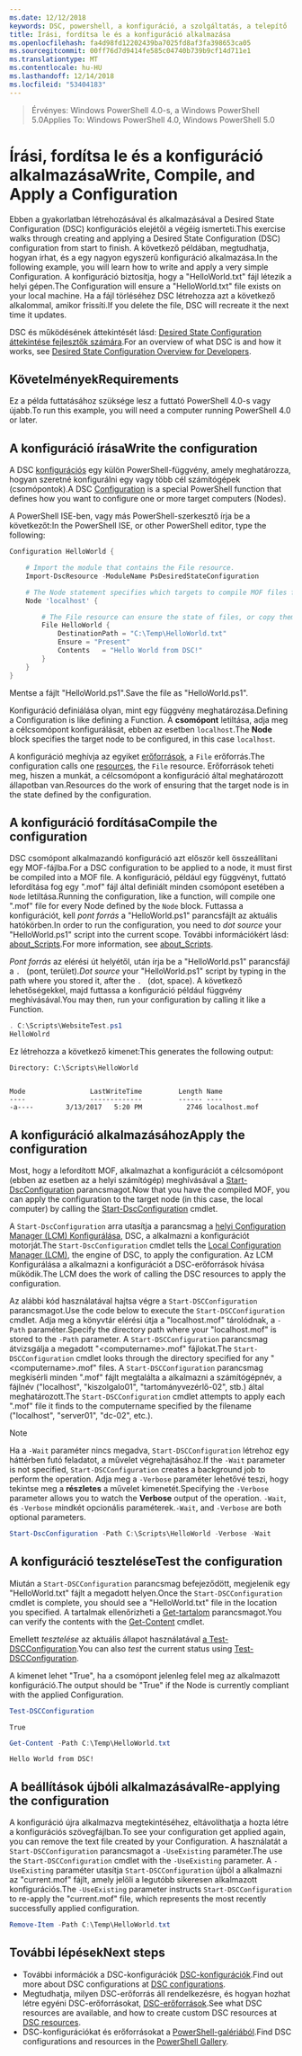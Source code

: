 ```yaml
---
ms.date: 12/12/2018
keywords: DSC, powershell, a konfiguráció, a szolgáltatás, a telepítő
title: Írási, fordítsa le és a konfiguráció alkalmazása
ms.openlocfilehash: fa4d98fd12202439ba7025fd8af3fa398653ca05
ms.sourcegitcommit: 00ff76d7d9414fe585c04740b739b9cf14d711e1
ms.translationtype: MT
ms.contentlocale: hu-HU
ms.lasthandoff: 12/14/2018
ms.locfileid: "53404183"
---
```

> <span data-ttu-id="e6ba5-103">Érvényes: Windows PowerShell 4.0-s, a Windows PowerShell 5.0</span><span class="sxs-lookup"><span data-stu-id="e6ba5-103">Applies To: Windows PowerShell 4.0, Windows PowerShell 5.0</span></span>

# <a name="write-compile-and-apply-a-configuration"></a><span data-ttu-id="e6ba5-104">Írási, fordítsa le és a konfiguráció alkalmazása</span><span class="sxs-lookup"><span data-stu-id="e6ba5-104">Write, Compile, and Apply a Configuration</span></span>

<span data-ttu-id="e6ba5-105">Ebben a gyakorlatban létrehozásával és alkalmazásával a Desired State Configuration (DSC) konfigurációs elejétől a végéig ismerteti.</span><span class="sxs-lookup"><span data-stu-id="e6ba5-105">This exercise walks through creating and applying a Desired State Configuration (DSC) configuration from start to finish.</span></span>
<span data-ttu-id="e6ba5-106">A következő példában, megtudhatja, hogyan írhat, és a egy nagyon egyszerű konfiguráció alkalmazása.</span><span class="sxs-lookup"><span data-stu-id="e6ba5-106">In the following example, you will learn how to write and apply a very simple Configuration.</span></span> <span data-ttu-id="e6ba5-107">A konfiguráció biztosítja, hogy a "HelloWorld.txt" fájl létezik a helyi gépen.</span><span class="sxs-lookup"><span data-stu-id="e6ba5-107">The Configuration will ensure a "HelloWorld.txt" file exists on your local machine.</span></span> <span data-ttu-id="e6ba5-108">Ha a fájl törléséhez DSC létrehozza azt a következő alkalommal, amikor frissíti.</span><span class="sxs-lookup"><span data-stu-id="e6ba5-108">If you delete the file, DSC will recreate it the next time it updates.</span></span>

<span data-ttu-id="e6ba5-109">DSC és működésének áttekintését lásd: [Desired State Configuration áttekintése fejlesztők számára](../overview/overview.md).</span><span class="sxs-lookup"><span data-stu-id="e6ba5-109">For an overview of what DSC is and how it works, see [Desired State Configuration Overview for Developers](../overview/overview.md).</span></span>

## <a name="requirements"></a><span data-ttu-id="e6ba5-110">Követelmények</span><span class="sxs-lookup"><span data-stu-id="e6ba5-110">Requirements</span></span>

<span data-ttu-id="e6ba5-111">Ez a példa futtatásához szüksége lesz a futtató PowerShell 4.0-s vagy újabb.</span><span class="sxs-lookup"><span data-stu-id="e6ba5-111">To run this example, you will need a computer running PowerShell 4.0 or later.</span></span>

## <a name="write-the-configuration"></a><span data-ttu-id="e6ba5-112">A konfiguráció írása</span><span class="sxs-lookup"><span data-stu-id="e6ba5-112">Write the configuration</span></span>

<span data-ttu-id="e6ba5-113">A DSC [konfigurációs](configurations.md) egy külön PowerShell-függvény, amely meghatározza, hogyan szeretné konfigurálni egy vagy több cél számítógépek (csomópontok).</span><span class="sxs-lookup"><span data-stu-id="e6ba5-113">A DSC [Configuration](configurations.md) is a special PowerShell function that defines how you want to configure one or more target computers (Nodes).</span></span>

<span data-ttu-id="e6ba5-114">A PowerShell ISE-ben, vagy más PowerShell-szerkesztő írja be a következőt:</span><span class="sxs-lookup"><span data-stu-id="e6ba5-114">In the PowerShell ISE, or other PowerShell editor, type the following:</span></span>

```powershell
Configuration HelloWorld {

    # Import the module that contains the File resource.
    Import-DscResource -ModuleName PsDesiredStateConfiguration

    # The Node statement specifies which targets to compile MOF files for, when this configuration is executed.
    Node 'localhost' {

        # The File resource can ensure the state of files, or copy them from a source to a destination with persistent updates.
        File HelloWorld {
            DestinationPath = "C:\Temp\HelloWorld.txt"
            Ensure = "Present"
            Contents   = "Hello World from DSC!"
        }
    }
}
```

<span data-ttu-id="e6ba5-115">Mentse a fájlt "HelloWorld.ps1".</span><span class="sxs-lookup"><span data-stu-id="e6ba5-115">Save the file as "HelloWorld.ps1".</span></span>

<span data-ttu-id="e6ba5-116">Konfiguráció definiálása olyan, mint egy függvény meghatározása.</span><span class="sxs-lookup"><span data-stu-id="e6ba5-116">Defining a Configuration is like defining a Function.</span></span> <span data-ttu-id="e6ba5-117">A **csomópont** letiltása, adja meg a célcsomópont konfigurálását, ebben az esetben `localhost`.</span><span class="sxs-lookup"><span data-stu-id="e6ba5-117">The **Node** block specifies the target node to be configured, in this case `localhost`.</span></span>

<span data-ttu-id="e6ba5-118">A konfiguráció meghívja az egyiket [erőforrások](../resources/resources.md), a `File` erőforrás.</span><span class="sxs-lookup"><span data-stu-id="e6ba5-118">The configuration calls one [resources](../resources/resources.md), the `File` resource.</span></span> <span data-ttu-id="e6ba5-119">Erőforrások teheti meg, hiszen a munkát, a célcsomópont a konfiguráció által meghatározott állapotban van.</span><span class="sxs-lookup"><span data-stu-id="e6ba5-119">Resources do the work of ensuring that the target node is in the state defined by the configuration.</span></span>

## <a name="compile-the-configuration"></a><span data-ttu-id="e6ba5-120">A konfiguráció fordítása</span><span class="sxs-lookup"><span data-stu-id="e6ba5-120">Compile the configuration</span></span>

<span data-ttu-id="e6ba5-121">DSC csomópont alkalmazandó konfiguráció azt először kell összeállítani egy MOF-fájlba.</span><span class="sxs-lookup"><span data-stu-id="e6ba5-121">For a DSC configuration to be applied to a node, it must first be compiled into a MOF file.</span></span>
<span data-ttu-id="e6ba5-122">A konfiguráció, például egy függvényt, futtató lefordítása fog egy ".mof" fájl által definiált minden csomópont esetében a `Node` letiltása.</span><span class="sxs-lookup"><span data-stu-id="e6ba5-122">Running the configuration, like a function, will compile one ".mof" file for every Node defined by the `Node` block.</span></span>
<span data-ttu-id="e6ba5-123">Futtassa a konfigurációt, kell *pont forrás* a "HelloWorld.ps1" parancsfájlt az aktuális hatókörben.</span><span class="sxs-lookup"><span data-stu-id="e6ba5-123">In order to run the configuration, you need to *dot source* your "HelloWorld.ps1" script into the current scope.</span></span>
<span data-ttu-id="e6ba5-124">További információkért lásd: [about_Scripts](/powershell/module/microsoft.powershell.core/about/about_scripts?view=powershell-6#script-scope-and-dot-sourcing).</span><span class="sxs-lookup"><span data-stu-id="e6ba5-124">For more information, see [about_Scripts](/powershell/module/microsoft.powershell.core/about/about_scripts?view=powershell-6#script-scope-and-dot-sourcing).</span></span>

<span data-ttu-id="e6ba5-125">*Pont forrás* az elérési út helyétől, után írja be a "HelloWorld.ps1" parancsfájl a `. ` (pont, terület).</span><span class="sxs-lookup"><span data-stu-id="e6ba5-125">*Dot source* your "HelloWorld.ps1" script by typing in the path where you stored it, after the `. ` (dot, space).</span></span> <span data-ttu-id="e6ba5-126">A következő lehetőségekkel, majd futtassa a konfiguráció például függvény meghívásával.</span><span class="sxs-lookup"><span data-stu-id="e6ba5-126">You may then, run your configuration by calling it like a Function.</span></span>

```powershell
. C:\Scripts\WebsiteTest.ps1
HelloWolrd
```

<span data-ttu-id="e6ba5-127">Ez létrehozza a következő kimenet:</span><span class="sxs-lookup"><span data-stu-id="e6ba5-127">This generates the following output:</span></span>

```output
Directory: C:\Scripts\HelloWorld


Mode                LastWriteTime         Length Name
----                -------------         ------ ----
-a----        3/13/2017   5:20 PM           2746 localhost.mof
```

## <a name="apply-the-configuration"></a><span data-ttu-id="e6ba5-128">A konfiguráció alkalmazásához</span><span class="sxs-lookup"><span data-stu-id="e6ba5-128">Apply the configuration</span></span>

<span data-ttu-id="e6ba5-129">Most, hogy a lefordított MOF, alkalmazhat a konfigurációt a célcsomópont (ebben az esetben az a helyi számítógép) meghívásával a [Start-DscConfiguration](/powershell/module/psdesiredstateconfiguration/start-dscconfiguration) parancsmagot.</span><span class="sxs-lookup"><span data-stu-id="e6ba5-129">Now that you have the compiled MOF, you can apply the configuration to the target node (in this case, the local computer) by calling the [Start-DscConfiguration](/powershell/module/psdesiredstateconfiguration/start-dscconfiguration) cmdlet.</span></span>

<span data-ttu-id="e6ba5-130">A `Start-DscConfiguration` arra utasítja a parancsmag a [helyi Configuration Manager (LCM) Konfigurálása](../managing-nodes/metaConfig.md), DSC, a alkalmazni a konfigurációt motorját.</span><span class="sxs-lookup"><span data-stu-id="e6ba5-130">The `Start-DscConfiguration` cmdlet tells the [Local Configuration Manager (LCM)](../managing-nodes/metaConfig.md), the engine of DSC, to apply the configuration.</span></span>
<span data-ttu-id="e6ba5-131">Az LCM Konfigurálása a alkalmazni a konfigurációt a DSC-erőforrások hívása működik.</span><span class="sxs-lookup"><span data-stu-id="e6ba5-131">The LCM does the work of calling the DSC resources to apply the configuration.</span></span>

<span data-ttu-id="e6ba5-132">Az alábbi kód használatával hajtsa végre a `Start-DSCConfiguration` parancsmagot.</span><span class="sxs-lookup"><span data-stu-id="e6ba5-132">Use the code below to execute the `Start-DSCConfiguration` cmdlet.</span></span> <span data-ttu-id="e6ba5-133">Adja meg a könyvtár elérési útja a "localhost.mof" tárolódnak, a `-Path` paraméter.</span><span class="sxs-lookup"><span data-stu-id="e6ba5-133">Specify the directory path where your "localhost.mof" is stored to the `-Path` parameter.</span></span> <span data-ttu-id="e6ba5-134">A `Start-DSCConfiguration` parancsmag átvizsgálja a megadott "\<computername\>.mof" fájlokat.</span><span class="sxs-lookup"><span data-stu-id="e6ba5-134">The `Start-DSCConfiguration` cmdlet looks through the directory specified for any "\<computername\>.mof" files.</span></span> <span data-ttu-id="e6ba5-135">A `Start-DSCConfiguration` parancsmag megkísérli minden ".mof" fájlt megtalálta a alkalmazni a számítógépnév, a fájlnév ("localhost", "kiszolgalo01", "tartományvezérlő-02", stb.) által meghatározott.</span><span class="sxs-lookup"><span data-stu-id="e6ba5-135">The `Start-DSCConfiguration` cmdlet attempts to apply each ".mof" file it finds to the computername specified by the filename ("localhost", "server01", "dc-02", etc.).</span></span>

> [!NOTE]
> <span data-ttu-id="e6ba5-136">Ha a `-Wait` paraméter nincs megadva, `Start-DSCConfiguration` létrehoz egy háttérben futó feladatot, a művelet végrehajtásához.</span><span class="sxs-lookup"><span data-stu-id="e6ba5-136">If the `-Wait` parameter is not specified, `Start-DSCConfiguration` creates a background job to perform the operation.</span></span> <span data-ttu-id="e6ba5-137">Adja meg a `-Verbose` paraméter lehetővé teszi, hogy tekintse meg a **részletes** a művelet kimenetét.</span><span class="sxs-lookup"><span data-stu-id="e6ba5-137">Specifying the `-Verbose` parameter allows you to watch the **Verbose** output of the operation.</span></span> <span data-ttu-id="e6ba5-138">`-Wait`, és `-Verbose` mindkét opcionális paraméterek.</span><span class="sxs-lookup"><span data-stu-id="e6ba5-138">`-Wait`, and `-Verbose` are both optional parameters.</span></span>

```powershell
Start-DscConfiguration -Path C:\Scripts\HelloWorld -Verbose -Wait
```

## <a name="test-the-configuration"></a><span data-ttu-id="e6ba5-139">A konfiguráció tesztelése</span><span class="sxs-lookup"><span data-stu-id="e6ba5-139">Test the configuration</span></span>

<span data-ttu-id="e6ba5-140">Miután a `Start-DSCConfiguration` parancsmag befejeződött, megjelenik egy "HelloWorld.txt" fájlt a megadott helyen.</span><span class="sxs-lookup"><span data-stu-id="e6ba5-140">Once the `Start-DSCConfiguration` cmdlet is complete, you should see a "HelloWorld.txt" file in the location you specified.</span></span> <span data-ttu-id="e6ba5-141">A tartalmak ellenőrizheti a [Get-tartalom](/powershell/module/microsoft.powershell.management/get-content) parancsmagot.</span><span class="sxs-lookup"><span data-stu-id="e6ba5-141">You can verify the contents with the [Get-Content](/powershell/module/microsoft.powershell.management/get-content) cmdlet.</span></span>

<span data-ttu-id="e6ba5-142">Emellett *tesztelése* az aktuális állapot használatával [a Test-DSCConfiguration](/powershell/module/psdesiredstateconfiguration/Test-DSCConfiguration).</span><span class="sxs-lookup"><span data-stu-id="e6ba5-142">You can also *test* the current status using [Test-DSCConfiguration](/powershell/module/psdesiredstateconfiguration/Test-DSCConfiguration).</span></span>

<span data-ttu-id="e6ba5-143">A kimenet lehet "True", ha a csomópont jelenleg felel meg az alkalmazott konfiguráció.</span><span class="sxs-lookup"><span data-stu-id="e6ba5-143">The output should be "True" if the Node is currently compliant with the applied Configuration.</span></span>

```powershell
Test-DSCConfiguration
```

```output
True
```

```powershell
Get-Content -Path C:\Temp\HelloWorld.txt
```

```output
Hello World from DSC!
```

## <a name="re-applying-the-configuration"></a><span data-ttu-id="e6ba5-144">A beállítások újbóli alkalmazásával</span><span class="sxs-lookup"><span data-stu-id="e6ba5-144">Re-applying the configuration</span></span>

<span data-ttu-id="e6ba5-145">A konfiguráció újra alkalmazva megtekintéséhez, eltávolíthatja a hozta létre a konfigurációs szövegfájlban.</span><span class="sxs-lookup"><span data-stu-id="e6ba5-145">To see your configuration get applied again, you can remove the text file created by your Configuration.</span></span> <span data-ttu-id="e6ba5-146">A használatát a `Start-DSCConfiguration` parancsmagot a `-UseExisting` paraméter.</span><span class="sxs-lookup"><span data-stu-id="e6ba5-146">The use the `Start-DSCConfiguration` cmdlet with the `-UseExisting` parameter.</span></span> <span data-ttu-id="e6ba5-147">A `-UseExisting` paraméter utasítja `Start-DSCConfiguration` újból a alkalmazni az "current.mof" fájlt, amely jelöli a legutóbb sikeresen alkalmazott konfigurációs.</span><span class="sxs-lookup"><span data-stu-id="e6ba5-147">The `-UseExisting` parameter instructs `Start-DSCConfiguration` to re-apply the "current.mof" file, which represents the most recently successfully applied configuration.</span></span>

```powershell
Remove-Item -Path C:\Temp\HelloWorld.txt
```

## <a name="next-steps"></a><span data-ttu-id="e6ba5-148">További lépések</span><span class="sxs-lookup"><span data-stu-id="e6ba5-148">Next steps</span></span>

- <span data-ttu-id="e6ba5-149">További információk a DSC-konfigurációk [DSC-konfigurációk](configurations.md).</span><span class="sxs-lookup"><span data-stu-id="e6ba5-149">Find out more about DSC configurations at [DSC configurations](configurations.md).</span></span>
- <span data-ttu-id="e6ba5-150">Megtudhatja, milyen DSC-erőforrás áll rendelkezésre, és hogyan hozhat létre egyéni DSC-erőforrásokat, [DSC-erőforrások](../resources/resources.md).</span><span class="sxs-lookup"><span data-stu-id="e6ba5-150">See what DSC resources are available, and how to create custom DSC resources at [DSC resources](../resources/resources.md).</span></span>
- <span data-ttu-id="e6ba5-151">DSC-konfigurációkat és erőforrásokat a [PowerShell-galériából](https://www.powershellgallery.com/).</span><span class="sxs-lookup"><span data-stu-id="e6ba5-151">Find DSC configurations and resources in the [PowerShell Gallery](https://www.powershellgallery.com/).</span></span>
